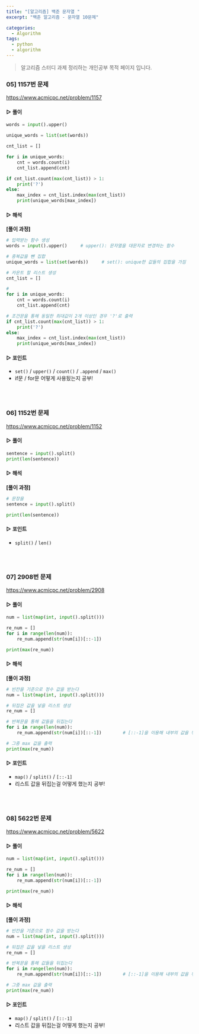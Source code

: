 ```yaml
---
title: "[알고리즘] 백준 문자열 "
excerpt: "백준 알고리즘 - 문자열 10문제"

categories:
  - Algorithm
tags:
  - python
  - algorithm
---
```


> 알고리즘 스터디 과제 정리하는 개인공부 목적 페이지 입니다. 

### 05] 1157번 문제

<https://www.acmicpc.net/problem/1157>

#### ▷ 풀이

```python
words = input().upper()

unique_words = list(set(words))

cnt_list = []

for i in unique_words:
    cnt = words.count(i)
    cnt_list.append(cnt)

if cnt_list.count(max(cnt_list)) > 1:
    print('?')
else:
    max_index = cnt_list.index(max(cnt_list))
    print(unique_words[max_index]) 
```

#### ▷ 해석

**[풀이 과정]**


```python
# 입력받는 함수 생성
words = input().upper()		# upper(): 문자열을 대문자로 변경하는 함수

# 중복값을 뺀 집합
unique_words = list(set(words))		# set(): unique한 값들의 집합을 가짐

# 카운트 할 리스트 생성
cnt_list = []

# 
for i in unique_words:
    cnt = words.count(i)
    cnt_list.append(cnt)

# 조건문을 통해 동일한 최대값이 2개 이상인 경우 '?'로 출력
if cnt_list.count(max(cnt_list)) > 1:
    print('?')
else:
    max_index = cnt_list.index(max(cnt_list))
    print(unique_words[max_index]) 
```


#### ▷ 포인트
- `set()` / `upper()` / `count()` / `.append` / `max()` 
- if문 / for문 어떻게 사용됬는지 공부!

<br>
<br>

### 06] 1152번 문제

<https://www.acmicpc.net/problem/1152>

#### ▷ 풀이

```python
sentence = input().split()
print(len(sentence))
```

#### ▷ 해석

**[풀이 과정]**


```python
# 문장을
sentence = input().split()

print(len(sentence))
```


#### ▷ 포인트
- `split()` / `len()` 

<br>
<br>

### 07] 2908번 문제

<https://www.acmicpc.net/problem/2908>

#### ▷ 풀이

```python
num = list(map(int, input().split()))

re_num = []
for i in range(len(num)):
    re_num.append(str(num[i])[::-1])

print(max(re_num))
```

#### ▷ 해석

**[풀이 과정]**


```python
# 빈칸을 기준으로 정수 값을 받는다 
num = list(map(int, input().split()))

# 뒤집은 값을 넣을 리스트 생성
re_num = []

# 반복문을 통해 값들을 뒤집는다
for i in range(len(num)):
    re_num.append(str(num[i])[::-1])		# [::-1]을 이용해 내부의 값을 뒤집는다

# 그중 max 값을 출력
print(max(re_num))
```


#### ▷ 포인트
- `map()` / `split()` / `[::-1]` 
- 리스트 값을 뒤집는걸 어떻게 했는지 공부!

<br>
<br>

### 08] 5622번 문제

<https://www.acmicpc.net/problem/5622>

#### ▷ 풀이

```python
num = list(map(int, input().split()))

re_num = []
for i in range(len(num)):
    re_num.append(str(num[i])[::-1])

print(max(re_num))
```

#### ▷ 해석

**[풀이 과정]**


```python
# 빈칸을 기준으로 정수 값을 받는다 
num = list(map(int, input().split()))

# 뒤집은 값을 넣을 리스트 생성
re_num = []

# 반복문을 통해 값들을 뒤집는다
for i in range(len(num)):
    re_num.append(str(num[i])[::-1])		# [::-1]을 이용해 내부의 값을 뒤집는다

# 그중 max 값을 출력
print(max(re_num))
```


#### ▷ 포인트
- `map()` / `split()` / `[::-1]` 
- 리스트 값을 뒤집는걸 어떻게 했는지 공부!

<br>
<br>






